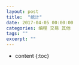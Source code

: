 ```yaml
---
layout: post
title:  "统计"
date: 2017-04-05 00:00:00
categories: 编程 交易 其他
tags: ""
excerpt: ""
---
```


* content
{:toc}






<script>
alert('ok');
</script>

































